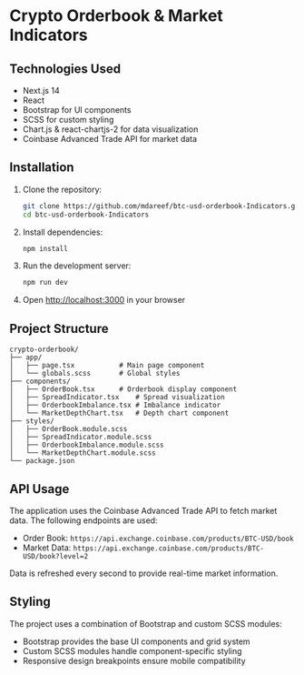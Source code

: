 # Crypto Orderbook & Market Indicators

## Technologies Used

- Next.js 14
- React
- Bootstrap for UI components
- SCSS for custom styling
- Chart.js & react-chartjs-2 for data visualization
- Coinbase Advanced Trade API for market data


## Installation

1. Clone the repository:
   ```bash
   git clone https://github.com/mdareef/btc-usd-orderbook-Indicators.git
   cd btc-usd-orderbook-Indicators
   ```

2. Install dependencies:
   ```bash
   npm install
   ```

3. Run the development server:
   ```bash
   npm run dev
   ```

4. Open [http://localhost:3000](http://localhost:3000) in your browser

## Project Structure

```
crypto-orderbook/
├── app/
│   ├── page.tsx           # Main page component
│   └── globals.scss       # Global styles
├── components/
│   ├── OrderBook.tsx      # Orderbook display component
│   ├── SpreadIndicator.tsx    # Spread visualization
│   ├── OrderbookImbalance.tsx # Imbalance indicator
│   └── MarketDepthChart.tsx   # Depth chart component
├── styles/
│   ├── OrderBook.module.scss
│   ├── SpreadIndicator.module.scss
│   ├── OrderbookImbalance.module.scss
│   └── MarketDepthChart.module.scss
└── package.json
```

## API Usage

The application uses the Coinbase Advanced Trade API to fetch market data. The following endpoints are used:

- Order Book: `https://api.exchange.coinbase.com/products/BTC-USD/book`
- Market Data: `https://api.exchange.coinbase.com/products/BTC-USD/book?level=2`

Data is refreshed every second to provide real-time market information.

## Styling

The project uses a combination of Bootstrap and custom SCSS modules:
- Bootstrap provides the base UI components and grid system
- Custom SCSS modules handle component-specific styling
- Responsive design breakpoints ensure mobile compatibility

